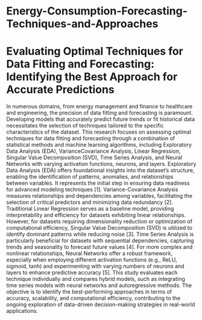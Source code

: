 # Energy-Consumption-Forecasting-Techniques-and-Approaches
# Evaluating Optimal Techniques for Data Fitting and Forecasting: Identifying the Best Approach for Accurate Predictions
In numerous domains, from energy management and finance to healthcare and engineering, the precision of data fitting and forecasting is paramount. Developing models that accurately predict future trends or fit historical data necessitates the selection of techniques tailored to the specific characteristics of the dataset. This research focuses on assessing optimal techniques for data fitting and forecasting through a combination of statistical methods and machine learning algorithms, including Exploratory Data Analysis (EDA), VarianceCovariance Analysis, Linear Regression, Singular Value Decomposition (SVD), Time Series Analysis, and Neural Networks with varying activation functions, neurons, and layers.
Exploratory Data Analysis (EDA) offers foundational insights into the dataset’s structure, enabling the identification of patterns, anomalies, and relationships between variables. It represents the initial step in ensuring data readiness for advanced modeling techniques [1].
Variance-Covariance Analysis measures relationships and dependencies among variables, facilitating the selection of critical predictors and minimizing data redundancy [2].
Traditional Linear Regression serves as a baseline model, providing interpretability and efficiency for datasets exhibiting linear relationships. However, for datasets requiring dimensionality reduction or optimization of computational efficiency, Singular Value Decomposition (SVD) is utilized to identify dominant patterns while reducing noise [3].
Time Series Analysis is particularly beneficial for datasets with sequential dependencies, capturing trends and seasonality to forecast future values [4]. For more complex and nonlinear relationships, Neural Networks offer a robust framework, especially when employing different activation functions (e.g., ReLU, sigmoid, tanh) and experimenting with varying numbers of neurons and layers to enhance predictive accuracy [5].
This study evaluates each technique individually and compares hybrid models, such as integrating time series models with neural networks and autoregressive methods. The objective is to identify the best-performing approaches in terms of accuracy, scalability, and computational efficiency, contributing to the ongoing exploration of data-driven decision-making strategies in real-world applications.
